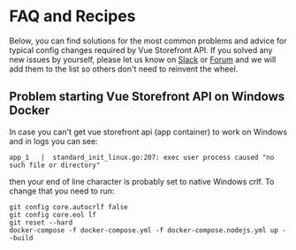 # FAQ and Recipes

Below, you can find solutions for the most common problems and advice for typical config changes required by Vue Storefront API. If you solved any new issues by yourself, please let us know on [Slack](http://vuestorefront.slack.com) or [Forum](https://forum.vuestorefront.io/) and we will add them to the list so others don't need to reinvent the wheel.

## Problem starting Vue Storefront API on Windows Docker

In case you can't get vue storefront api (app container) to work on Windows and in logs you can see:

```
app_1   |  standard_init_linux.go:207: exec user process caused "no such file or directory"
```

then your end of line character is probably set to native Windows crlf. To change that you need to run:

```
git config core.autocrlf false
git config core.eol lf
git reset --hard
docker-compose -f docker-compose.yml -f docker-compose.nodejs.yml up --build
```